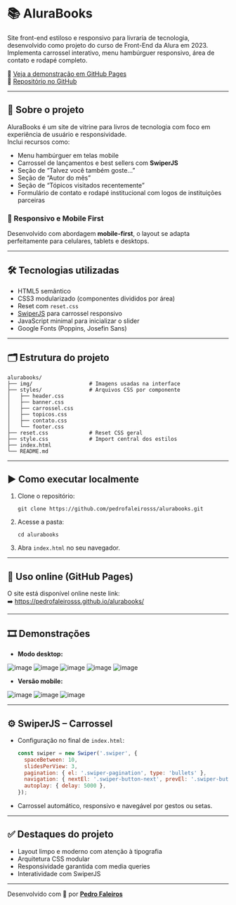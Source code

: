 # 📚 AluraBooks

Site front-end estiloso e responsivo para livraria de tecnologia, desenvolvido como projeto do curso de Front-End da Alura em 2023.  
Implementa carrossel interativo, menu hambúrguer responsivo, área de contato e rodapé completo.

🔗 [Veja a demonstração em GitHub Pages](https://pedrofaleirosss.github.io/alurabooks/)  
🔗 [Repositório no GitHub](https://github.com/pedrofaleirosss/alurabooks)

---

## 📌 Sobre o projeto

AluraBooks é um site de vitrine para livros de tecnologia com foco em experiência de usuário e responsividade.  
Inclui recursos como:

- Menu hambúrguer em telas mobile
- Carrossel de lançamentos e best sellers com **SwiperJS**
- Seção de “Talvez você também goste…”
- Seção de “Autor do mês”
- Seção de “Tópicos visitados recentemente”
- Formulário de contato e rodapé institucional com logos de instituições parceiras

### 📱 Responsivo e Mobile First

Desenvolvido com abordagem **mobile-first**, o layout se adapta perfeitamente para celulares, tablets e desktops.

---

## 🛠 Tecnologias utilizadas

- HTML5 semântico
- CSS3 modularizado (componentes divididos por área)
- Reset com `reset.css`
- [SwiperJS](https://swiperjs.com) para carrossel responsivo
- JavaScript minimal para inicializar o slider
- Google Fonts (Poppins, Josefin Sans)

---

## 🗂 Estrutura do projeto

```
alurabooks/
├── img/                  # Imagens usadas na interface
├── styles/               # Arquivos CSS por componente
│   ├── header.css
│   ├── banner.css
│   ├── carrossel.css
│   ├── topicos.css
│   ├── contato.css
│   └── footer.css
├── reset.css             # Reset CSS geral
├── style.css             # Import central dos estilos
├── index.html
└── README.md
```

---

## ▶️ Como executar localmente

1. Clone o repositório:
   ```
   git clone https://github.com/pedrofaleirosss/alurabooks.git
   ```
2. Acesse a pasta:
   ```
   cd alurabooks
   ```
3. Abra `index.html` no seu navegador.

---

## 🔄 Uso online (GitHub Pages)

O site está disponível online neste link:  
➡️ https://pedrofaleirosss.github.io/alurabooks/

---

## 🎞 Demonstrações

- **Modo desktop:**

![image](https://github.com/user-attachments/assets/a0c0a851-1d43-4c2c-9765-ec05768bf99a)
![image](https://github.com/user-attachments/assets/a09d4dd8-baa2-43e4-830d-57d93ce950fd)
![image](https://github.com/user-attachments/assets/f3506f27-e665-4edb-8466-1d88328ae946)
![image](https://github.com/user-attachments/assets/28f451aa-d79f-43f4-8524-ecf816bf6c37)
![image](https://github.com/user-attachments/assets/b3cc2e6a-5639-4982-bc83-ecf0452caa98)
  
- **Versão mobile:**

![image](https://github.com/user-attachments/assets/7eac5562-e0c0-4e03-ae0f-ec9cb2ed9289)
![image](https://github.com/user-attachments/assets/ed30571f-fb3c-4e98-99e3-3d0fe6c49e34)
![image](https://github.com/user-attachments/assets/489f227e-33f2-4e27-82f1-8818bfff05a6)

---

## ⚙️ SwiperJS – Carrossel

- Configuração no final de `index.html`:
  ```js
  const swiper = new Swiper('.swiper', {
    spaceBetween: 10,
    slidesPerView: 3,
    pagination: { el: '.swiper-pagination', type: 'bullets' },
    navigation: { nextEl: '.swiper-button-next', prevEl: '.swiper-button-prev' },
    autoplay: { delay: 5000 },
  });
  ```
- Carrossel automático, responsivo e navegável por gestos ou setas.

---

## ✅ Destaques do projeto

- Layout limpo e moderno com atenção à tipografia
- Arquitetura CSS modular
- Responsividade garantida com media queries
- Interatividade com SwiperJS

---

Desenvolvido com 💛 por [**Pedro Faleiros**](https://github.com/pedrofaleirosss)  
